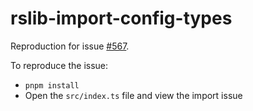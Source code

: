 # rslib-import-config-types

Reproduction for issue [#567](https://github.com/web-infra-dev/rslib/issues/567).

To reproduce the issue:

-   `pnpm install`
-   Open the `src/index.ts` file and view the import issue
